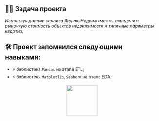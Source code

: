 ## :man_technologist: Задача проекта
*Используя данные сервиса Яндекс.Недвижимость, определить рыночную стоимость объектов недвижимости и типичные параметры квартир.*

## :hammer_and_wrench: Проект запомнился следующими навыками:
- :zap: библиотека `Pandas` на этапе ETL;
- :zap: библиотеки `Matplotlib`, `Seaborn` на этапе EDA.

<div id="header" align="center">
  <img src="https://media.giphy.com/media/gjrYDwbjnK8x36xZIO/giphy.gif" width="100"/>
</div>
